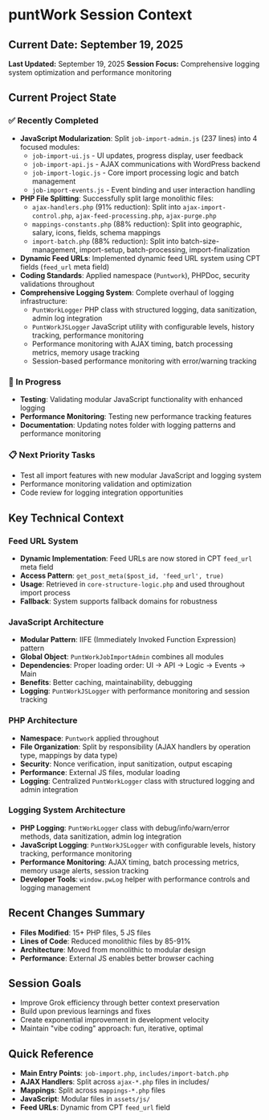 # puntWork Session Context

## Current Date: September 19, 2025
**Last Updated:** September 19, 2025
**Session Focus:** Comprehensive logging system optimization and performance monitoring

## Current Project State

### ✅ Recently Completed
- **JavaScript Modularization**: Split `job-import-admin.js` (237 lines) into 4 focused modules:
  - `job-import-ui.js` - UI updates, progress display, user feedback
  - `job-import-api.js` - AJAX communications with WordPress backend
  - `job-import-logic.js` - Core import processing logic and batch management
  - `job-import-events.js` - Event binding and user interaction handling
- **PHP File Splitting**: Successfully split large monolithic files:
  - `ajax-handlers.php` (91% reduction): Split into `ajax-import-control.php`, `ajax-feed-processing.php`, `ajax-purge.php`
  - `mappings-constants.php` (88% reduction): Split into geographic, salary, icons, fields, schema mappings
  - `import-batch.php` (88% reduction): Split into batch-size-management, import-setup, batch-processing, import-finalization
- **Dynamic Feed URLs**: Implemented dynamic feed URL system using CPT fields (`feed_url` meta field)
- **Coding Standards**: Applied namespace (`Puntwork`), PHPDoc, security validations throughout
- **Comprehensive Logging System**: Complete overhaul of logging infrastructure:
  - `PuntWorkLogger` PHP class with structured logging, data sanitization, admin log integration
  - `PuntWorkJSLogger` JavaScript utility with configurable levels, history tracking, performance monitoring
  - Performance monitoring with AJAX timing, batch processing metrics, memory usage tracking
  - Session-based performance monitoring with error/warning tracking

### 🔄 In Progress
- **Testing**: Validating modular JavaScript functionality with enhanced logging
- **Performance Monitoring**: Testing new performance tracking features
- **Documentation**: Updating notes folder with logging patterns and performance monitoring

### 📋 Next Priority Tasks
- Test all import features with new modular JavaScript and logging system
- Performance monitoring validation and optimization
- Code review for logging integration opportunities

## Key Technical Context

### Feed URL System
- **Dynamic Implementation**: Feed URLs are now stored in CPT `feed_url` meta field
- **Access Pattern**: `get_post_meta($post_id, 'feed_url', true)`
- **Usage**: Retrieved in `core-structure-logic.php` and used throughout import process
- **Fallback**: System supports fallback domains for robustness

### JavaScript Architecture
- **Modular Pattern**: IIFE (Immediately Invoked Function Expression) pattern
- **Global Object**: `PuntWorkJobImportAdmin` combines all modules
- **Dependencies**: Proper loading order: UI → API → Logic → Events → Main
- **Benefits**: Better caching, maintainability, debugging
- **Logging**: `PuntWorkJSLogger` with performance monitoring and session tracking

### PHP Architecture
- **Namespace**: `Puntwork` applied throughout
- **File Organization**: Split by responsibility (AJAX handlers by operation type, mappings by data type)
- **Security**: Nonce verification, input sanitization, output escaping
- **Performance**: External JS files, modular loading
- **Logging**: Centralized `PuntWorkLogger` class with structured logging and admin integration

### Logging System Architecture
- **PHP Logging**: `PuntWorkLogger` class with debug/info/warn/error methods, data sanitization, admin log integration
- **JavaScript Logging**: `PuntWorkJSLogger` with configurable levels, history tracking, performance monitoring
- **Performance Monitoring**: AJAX timing, batch processing metrics, memory usage alerts, session tracking
- **Developer Tools**: `window.pwLog` helper with performance controls and logging management

## Recent Changes Summary
- **Files Modified**: 15+ PHP files, 5 JS files
- **Lines of Code**: Reduced monolithic files by 85-91%
- **Architecture**: Moved from monolithic to modular design
- **Performance**: External JS enables better browser caching

## Session Goals
- Improve Grok efficiency through better context preservation
- Build upon previous learnings and fixes
- Create exponential improvement in development velocity
- Maintain "vibe coding" approach: fun, iterative, optimal

## Quick Reference
- **Main Entry Points**: `job-import.php`, `includes/import-batch.php`
- **AJAX Handlers**: Split across `ajax-*.php` files in includes/
- **Mappings**: Split across `mappings-*.php` files
- **JavaScript**: Modular files in `assets/js/`
- **Feed URLs**: Dynamic from CPT `feed_url` field